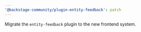```yaml
---
'@backstage-community/plugin-entity-feedback': patch
---
```


Migrate the `entity-feedback` plugin to the new frontend system.
